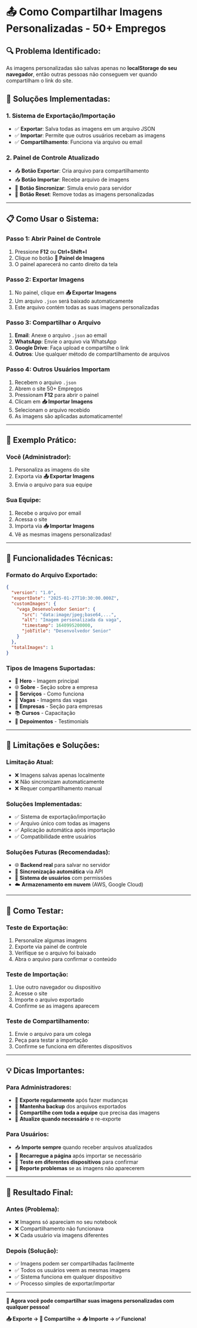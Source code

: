 # 📤 Como Compartilhar Imagens Personalizadas - 50+ Empregos

## 🔍 **Problema Identificado:**
As imagens personalizadas são salvas apenas no **localStorage do seu navegador**, então outras pessoas não conseguem ver quando compartilham o link do site.

## 🚀 **Soluções Implementadas:**

### **1. Sistema de Exportação/Importação**
- ✅ **Exportar**: Salva todas as imagens em um arquivo JSON
- ✅ **Importar**: Permite que outros usuários recebam as imagens
- ✅ **Compartilhamento**: Funciona via arquivo ou email

### **2. Painel de Controle Atualizado**
- 📤 **Botão Exportar**: Cria arquivo para compartilhamento
- 📥 **Botão Importar**: Recebe arquivo de imagens
- 🔄 **Botão Sincronizar**: Simula envio para servidor
- 🔄 **Botão Reset**: Remove todas as imagens personalizadas

---

## 📋 **Como Usar o Sistema:**

### **Passo 1: Abrir Painel de Controle**
1. Pressione **F12** ou **Ctrl+Shift+I**
2. Clique no botão **🎨 Painel de Imagens**
3. O painel aparecerá no canto direito da tela

### **Passo 2: Exportar Imagens**
1. No painel, clique em **📤 Exportar Imagens**
2. Um arquivo `.json` será baixado automaticamente
3. Este arquivo contém todas as suas imagens personalizadas

### **Passo 3: Compartilhar o Arquivo**
1. **Email**: Anexe o arquivo `.json` ao email
2. **WhatsApp**: Envie o arquivo via WhatsApp
3. **Google Drive**: Faça upload e compartilhe o link
4. **Outros**: Use qualquer método de compartilhamento de arquivos

### **Passo 4: Outros Usuários Importam**
1. Recebem o arquivo `.json`
2. Abrem o site 50+ Empregos
3. Pressionam **F12** para abrir o painel
4. Clicam em **📥 Importar Imagens**
5. Selecionam o arquivo recebido
6. As imagens são aplicadas automaticamente!

---

## 🎯 **Exemplo Prático:**

### **Você (Administrador):**
1. Personaliza as imagens do site
2. Exporta via **📤 Exportar Imagens**
3. Envia o arquivo para sua equipe

### **Sua Equipe:**
1. Recebe o arquivo por email
2. Acessa o site
3. Importa via **📥 Importar Imagens**
4. Vê as mesmas imagens personalizadas!

---

## 🔧 **Funcionalidades Técnicas:**

### **Formato do Arquivo Exportado:**
```json
{
  "version": "1.0",
  "exportDate": "2025-01-27T10:30:00.000Z",
  "customImages": {
    "vaga_Desenvolvedor Senior": {
      "src": "data:image/jpeg;base64,...",
      "alt": "Imagem personalizada da vaga",
      "timestamp": 1640995200000,
      "jobTitle": "Desenvolvedor Senior"
    }
  },
  "totalImages": 1
}
```

### **Tipos de Imagens Suportadas:**
- 🎯 **Hero** - Imagem principal
- 🌐 **Sobre** - Seção sobre a empresa
- 🔄 **Serviços** - Como funciona
- 💼 **Vagas** - Imagens das vagas
- 🏢 **Empresas** - Seção para empresas
- 📚 **Cursos** - Capacitação
- 💬 **Depoimentos** - Testimonials

---

## 🚨 **Limitações e Soluções:**

### **Limitação Atual:**
- ❌ Imagens salvas apenas localmente
- ❌ Não sincronizam automaticamente
- ❌ Requer compartilhamento manual

### **Soluções Implementadas:**
- ✅ Sistema de exportação/importação
- ✅ Arquivo único com todas as imagens
- ✅ Aplicação automática após importação
- ✅ Compatibilidade entre usuários

### **Soluções Futuras (Recomendadas):**
- 🌐 **Backend real** para salvar no servidor
- 🔄 **Sincronização automática** via API
- 👥 **Sistema de usuários** com permissões
- ☁️ **Armazenamento em nuvem** (AWS, Google Cloud)

---

## 📱 **Como Testar:**

### **Teste de Exportação:**
1. Personalize algumas imagens
2. Exporte via painel de controle
3. Verifique se o arquivo foi baixado
4. Abra o arquivo para confirmar o conteúdo

### **Teste de Importação:**
1. Use outro navegador ou dispositivo
2. Acesse o site
3. Importe o arquivo exportado
4. Confirme se as imagens aparecem

### **Teste de Compartilhamento:**
1. Envie o arquivo para um colega
2. Peça para testar a importação
3. Confirme se funciona em diferentes dispositivos

---

## 💡 **Dicas Importantes:**

### **Para Administradores:**
- 📅 **Exporte regularmente** após fazer mudanças
- 📧 **Mantenha backup** dos arquivos exportados
- 👥 **Compartilhe com toda a equipe** que precisa das imagens
- 🔄 **Atualize quando necessário** e re-exporte

### **Para Usuários:**
- 📥 **Importe sempre** quando receber arquivos atualizados
- 🔄 **Recarregue a página** após importar se necessário
- 📱 **Teste em diferentes dispositivos** para confirmar
- 🚨 **Reporte problemas** se as imagens não aparecerem

---

## 🎉 **Resultado Final:**

### **Antes (Problema):**
- ❌ Imagens só apareciam no seu notebook
- ❌ Compartilhamento não funcionava
- ❌ Cada usuário via imagens diferentes

### **Depois (Solução):**
- ✅ Imagens podem ser compartilhadas facilmente
- ✅ Todos os usuários veem as mesmas imagens
- ✅ Sistema funciona em qualquer dispositivo
- ✅ Processo simples de exportar/importar

---

**🚀 Agora você pode compartilhar suas imagens personalizadas com qualquer pessoa!**

**📤 Exporte → 📧 Compartilhe → 📥 Importe → ✅ Funciona!**









